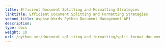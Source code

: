 ```yaml
---
title: Efficient Document Splitting and Formatting Strategies
linktitle: Efficient Document Splitting and Formatting Strategies
second_title: Aspose.Words Python Document Management API
description: 
type: docs
weight: 10
url: /python-net/document-splitting-and-formatting/split-format-documents/
---
```

